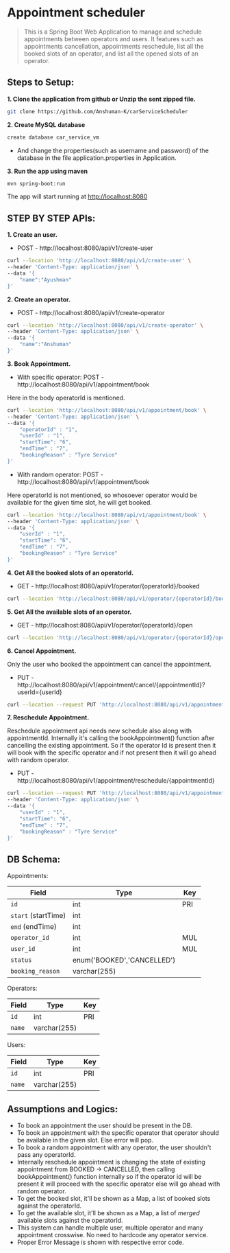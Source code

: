 

# Appointment scheduler

>This is a Spring Boot Web Application to manage and schedule appointments between operators and users. It features such as appointments cancellation, appointments reschedule, list all the booked slots of an operator, and list all the opened slots of an operator.

## Steps to Setup:

**1. Clone the application from github or Unzip the sent zipped file.**

```bash
git clone https://github.com/Anshuman-K/carServiceScheduler
```
**2. Create MySQL database**

```bash
create database car_service_vm
```
- And change the properties(such as username and password) of the database in the file application.properties in Application.

**3. Run the app using maven**

```bash
mvn spring-boot:run
```

The app will start running at <http://localhost:8080>

## STEP BY STEP APIs:

**1. Create an user.**

- POST - http://localhost:8080/api/v1/create-user
```bash
curl --location 'http://localhost:8080/api/v1/create-user' \
--header 'Content-Type: application/json' \
--data '{
    "name":"Ayushman"
}'
```

**2. Create an operator.**

- POST - http://localhost:8080/api/v1/create-operator
```bash
curl --location 'http://localhost:8080/api/v1/create-operator' \
--header 'Content-Type: application/json' \
--data '{
    "name":"Anshuman"
}'
```

**3. Book Appointment.**

- With specific operator: POST - http://localhost:8080/api/v1/appointment/book

Here in the body operatorId is mentioned.
```bash
curl --location 'http://localhost:8080/api/v1/appointment/book' \
--header 'Content-Type: application/json' \
--data '{
    "operatorId" : "1",
    "userId" : "1",
    "startTime": "6",
    "endTime" : "7",
    "bookingReason" : "Tyre Service"
}'
```


- With random operator: POST - http://localhost:8080/api/v1/appointment/book

Here operatorId is not mentioned, so whosoever operator would be available for the given time slot, he will get booked.
```bash
curl --location 'http://localhost:8080/api/v1/appointment/book' \
--header 'Content-Type: application/json' \
--data '{
    "userId" : "1",
    "startTime": "6",
    "endTime" : "7",
    "bookingReason" : "Tyre Service"
}'
```

**4. Get All the booked slots of an operatorId.**

- GET - http://localhost:8080/api/v1/operator/{operatorId}/booked

```bash
curl --location 'http://localhost:8080/api/v1/operator/{operatorId}/booked'
```
**5. Get All the available slots of an operator.**

- GET - http://localhost:8080/api/v1/operator/{operatorId}/open

```bash
curl --location 'http://localhost:8080/api/v1/operator/{operatorId}/open'
```

**6. Cancel Appointment.**

Only the user who booked the appointment can cancel the appointment.

- PUT - http://localhost:8080/api/v1/appointment/cancel/{appointmentId}?userId={userId}

```bash
curl --location --request PUT 'http://localhost:8080/api/v1/appointment/{appointmentId}?userId={userId}'
```

**7. Reschedule Appointment.**

Reschedule appointment api needs new schedule also along with appointmentId. Internally it's calling the bookAppointment() function after cancelling the existing appointment. So if the operator Id is present then it will book with the specific operator and if not present then it will go ahead with random operator.
- PUT - http://localhost:8080/api/v1/appointment/reschedule/{appointmentId}

```bash
curl --location --request PUT 'http://localhost:8080/api/v1/appointment/reschedule/{appointmentId}' \
--header 'Content-Type: application/json' \
--data '{
    "userId" : "1",
    "startTime": "6",
    "endTime" : "7",
    "bookingReason" : "Tyre Service"
}'
```

## DB Schema:

Appointments:

| Field               | Type       | Key       
|---------------------|------------|-----------|
| `id`                | int        | PRI       |
| `start` (startTime) | int        |           |
| `end` (endTime)     | int        |           |
| `operator_id`       | int        | MUL       |
| `user_id`           | int        | MUL       |
| `status`            | enum('BOOKED','CANCELLED') |  |
| `booking_reason`    | varchar(255) |  |

Operators:

| Field  | Type       | Key       
|--------|------------|-----------|
| `id`   | int        | PRI       |
| `name` | varchar(255) |  |

Users:

| Field  | Type       | Key       
|--------|------------|-----------|
| `id`   | int        | PRI       |
| `name` | varchar(255) |  |


## Assumptions and Logics:

- To book an appointment the user should be present in the DB. 
- To book an appointment with the specific operator that operator should be available in the given slot. Else error will pop.
- To book a random appointment with any operator, the user shouldn't pass any operatorId.
- Internally reschedule appointment is changing the state of existing appointment from BOOKED -> CANCELLED, then calling bookAppointment() function internally so if the operator id will be present it will proceed with the specific operator else will go ahead with random operator.
- To get the booked slot, it'll be shown as a Map, a list of booked slots against the operatorId.
- To get the available slot, it'll be shown as a Map, a list of *merged* available slots against the operatorId.
- This system can handle multiple user, multiple operator and many appointment crosswise. No need to hardcode any operator service.
- Proper Error Message is shown with respective error code.




